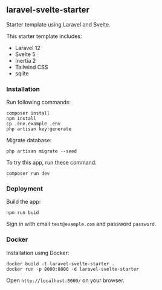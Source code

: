 ## laravel-svelte-starter

Starter template using Laravel and Svelte.

This starter template includes:
- Laravel 12
- Svelte 5
- Inertia 2
- Tailwind CSS
- sqlite

### Installation

Run following commands:

```
composer install
npm install
cp .env.example .env
php artisan key:generate
```

Migrate database:

```
php artisan migrate --seed
```

To try this app, run these command:

```
composer run dev
```

### Deployment

Build the app:

```
npm run buid
```

Sign in with email `test@example.com` and password `password`.

### Docker

Installation using Docker:

```
docker build -t laravel-svelte-starter .
docker run -p 8000:8000 -d laravel-svelte-starter
```
Open `http://localhost:8000/` on your browser.
